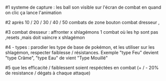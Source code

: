 #1 systeme de capture :
les ball son visible sur l'écran de combat en quand on clic ça lance l'animation

#2 après 10 / 20 / 30 / 40 / 50 combats de zone bouton combat dresseur ,

#3 combat dresseur :
affronter x shlagémons
1 combat où les hp sont pas ,resets ,mais doit vaincre x shlagémon

#4 - types : parodier les type de base de pokémon, et les utiliser sur les shlagémon, respecter faiblesse / résistances. Exemple "type Feu" devient "type Crâme", "type Eau" de vient "Type Mouillé"

#5 que les efficacité / faiblessent soient respéctées en combat (+ / - 20% de resistance / dégats à chaque attaque)
